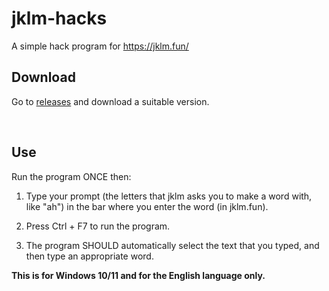 # jklm-hacks
 A simple hack program for https://jklm.fun/

## Download
Go to [releases](https://github.com/prokenz101/jklm-hacks/releases/latest) and download a suitable version.

<br />

## Use
Run the program ONCE then:

1. Type your prompt (the letters that jklm asks you to make a word with, like "ah") in the bar where you enter the word (in jklm.fun).

2. Press Ctrl + F7 to run the program.

2. The program SHOULD automatically select the text that you typed, and then type an appropriate word.

**This is for Windows 10/11 and for the English language only.**
